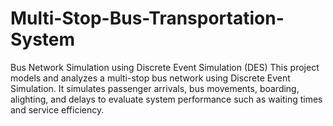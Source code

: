 # Multi-Stop-Bus-Transportation-System
Bus Network Simulation using Discrete Event Simulation (DES) This project models and analyzes a multi-stop bus network using Discrete Event Simulation. It simulates passenger arrivals, bus movements, boarding, alighting, and delays to evaluate system performance such as waiting times and service efficiency.
